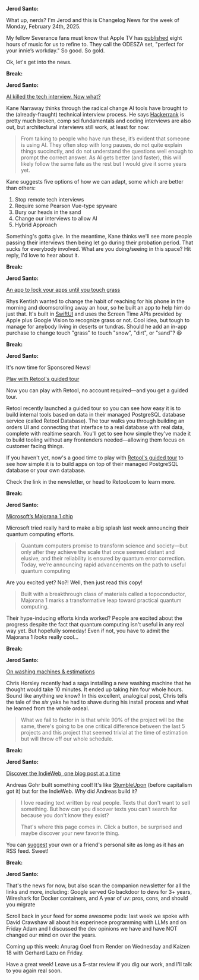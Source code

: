 **Jerod Santo:**

What up, nerds? I'm Jerod and this is Changelog News for the week of Monday, February 24th, 2025.

My fellow Severance fans must know that Apple TV has [published](https://www.youtube.com/watch?v=JRnDYB28bL8) eight hours of music for us to refine to. They call the ODESZA set, "perfect for your innie’s workday." So good. So gold.

Ok, let's get into the news.

**Break:**

**Jerod Santo:**

[AI killed the tech interview. Now what?](https://kanenarraway.com/posts/ai-killed-the-tech-interview-now-what/)

Kane Narraway thinks through the radical change AI tools have brought to the (already-fraught) technical interview process. He says [Hackerrank](https://www.hackerrank.com/) is pretty much broken, comp sci fundamentals and coding interviews are also out, but architectural interviews still work, at least for now:

> From talking to people who have run these, it’s evident that someone is using AI. They often stop with long pauses, do not quite explain things succinctly, and do not understand the questions well enough to prompt the correct answer. As AI gets better (and faster), this will likely follow the same fate as the rest but I would give it some years yet.

Kane suggests five options of how we can adapt, some which are better than others:

1. Stop remote tech interviews
2. Require some Pearson Vue-type spyware
3. Bury our heads in the sand
4. Change our interviews to allow AI
5. Hybrid Approach

Something's gotta give. In the meantime, Kane thinks we'll see more people passing their interviews then being let go during their probation period. That sucks for everybody involved. What are you doing/seeing in this space? Hit reply, I'd love to hear about it.

**Break:**

**Jerod Santo:**

[An app to lock your apps until you touch grass](https://touchgrass.now)

Rhys Kentish wanted to change the habit of reaching for his phone in the morning and doomscrolling away an hour, so he built an app to help him do just that. It's built in [SwiftUI](https://developer.apple.com/xcode/swiftui/) and uses the Screen Time APIs provided by Apple plus Google Vision to recognize grass or not. Cool idea, but tough to manage for anybody living in deserts or tundras. Should he add an in-app purchase to change touch "grass" to touch "snow", "dirt", or "sand"? 😆

**Break:**

**Jerod Santo:**

It's now time for Sponsored News!

[Play with Retool's guided tour](https://login.retool.com/guided-tour)

Now you can play with Retool, no account required—and you get a guided tour.

Retool recently launched a guided tour so you can see how easy it is to build internal tools based on data in their managed PostgreSQL database service (called Retool Database). The tour walks you through building an orders UI and connecting that interface to a real database with real data, complete with realtime search. You'll get to see how simple they've made it to build tooling without any frontenders needed—allowing them focus on customer facing things.

If you haven't yet, now's a good time to play with [Retool's guided tour](https://login.retool.com/guided-tour) to see how simple it is to build apps on top of their managed PostgreSQL database or your own database.

Check the link in the newsletter, or head to Retool.com to learn more.

**Break:**

**Jerod Santo:**

[Microsoft’s Majorana 1 chip](https://news.microsoft.com/azure-quantum/)

Microsoft tried really hard to make a big splash last week announcing their quantum computing efforts.

> Quantum computers promise to transform science and society—but only after they achieve the scale that once seemed distant and elusive, and their reliability is ensured by quantum error correction. Today, we’re announcing rapid advancements on the path to useful quantum computing

Are you excited yet? No?! Well, then just read this copy!

> Built with a breakthrough class of materials called a topoconductor, Majorana 1 marks a transformative leap toward practical quantum computing.

Their hype-inducing efforts kinda worked? People are excited about the progress despite the fact that quantum computing isn't useful in any real way yet. But hopefully someday! Even if not, you have to admit the Majorana 1 *looks* really cool...

**Break:**

**Jerod Santo:**

[On washing machines & estimations](https://www.cosive.com/blog/my-washing-machine-refreshed-my-thinking-on-software-effort-estimation)

Chris Horsley recently had a saga installing a new washing machine that he thought would take 10 minutes. It ended up taking him four whole hours. Sound like anything we know? In this excellent, analogical post, Chris tells the tale of the *six* yaks he had to shave during his install process and what he learned from the whole ordeal.

> What we fail to factor in is that while 90% of the project will be the same, there's going to be one critical difference between the last 5 projects and this project that seemed trivial at the time of estimation but will throw off our whole schedule.

**Break:**

**Jerod Santo:**

[Discover the IndieWeb, one blog post at a time](https://indieblog.page)

Andreas Gohr built something cool! It's like [StumbleUpon](https://en.wikipedia.org/wiki/StumbleUpon) (before capitalism got it) but for the IndieWeb. Why did Andreas build it?

> I love reading text written by real people. Texts that don't want to sell something. But how can you discover texts you can't search for because you don't know they exist?
>
> That's where this page comes in. Click a button, be surprised and maybe discover your new favorite thing.

You can [suggest](https://indieblog.page/suggest) your own or a friend's personal site as long as it has an RSS feed. Sweet!

**Break:**

**Jerod Santo:**

That's the news for now, but also scan the companion newsletter for all the links and more, including: Google served Go backdoor to devs for 3+ years, Wireshark for Docker containers, and A year of uv: pros, cons, and should you migrate

Scroll back in your feed for some awesome pods: last week we spoke with David Crawshaw all about his experinece programming with LLMs and on Friday Adam and I discussed the dev opinions we have and have NOT changed our mind on over the years.

Coming up this week: Anurag Goel from Render on Wednesday and Kaizen 18 with Gerhard Lazu on Friday.

Have a great week! Leave us a 5-star review if you dig our work, and I'll talk to you again real soon.
